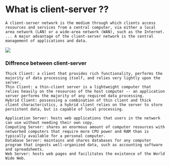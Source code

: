 # What is client-server ??
    
    A client-server network is the medium through which clients access resources and services from a central computer, via either a local area network (LAN) or a wide-area network (WAN), such as the Internet. ... A major advantage of the client-server network is the central management of applications and data.
   

   ![](https://assets-global.website-files.com/5debb9b4f88fbc3f702d579e/5ea0baf0b2840153a46b9128_Client-Server-Achitecture.png)

### Diffrence between client-server

    Thick Client: a client that provides rich functionality, performs the majority of data processing itself, and relies very lightly upon the server.
    Thin Client: a thin-client server is a lightweight computer that relies heavily on the resources of the host computer -- an application server performs the majority of any required data processing.
    Hybrid Client: possessing a combination of thin client and thick client characteristics, a hybrid client relies on the server to store persistent data, but is capable of local processing.

    Application Server: hosts web applications that users in the network can use without needing their own copy.
    Computing Server: shares an enormous amount of computer resources with networked computers that require more CPU power and RAM than is typically available for a personal computer.
    Database Server: maintains and shares databases for any computer program that ingests well-organized data, such as accounting software and spreadsheets.‍
    Web Server: hosts web pages and facilitates the existence of the World Wide Web.
‍